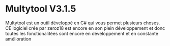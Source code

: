 # Multytool V3.1.5
Multytool est un outil développé en C# qui vous permet plusieurs choses.
CE logiciel crée par zeroz18 est encore en son plein développement et donc toutes les fonctionalitées sont encore en développement et en constante amélioration 
